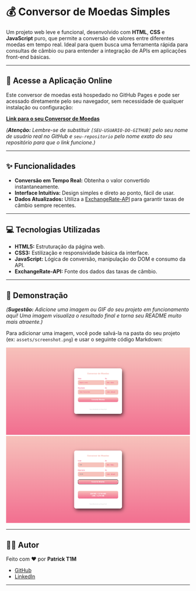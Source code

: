 # 💰 Conversor de Moedas Simples

Um projeto web leve e funcional, desenvolvido com **HTML**, **CSS** e **JavaScript** puro, que permite a conversão de valores entre diferentes moedas em tempo real. Ideal para quem busca uma ferramenta rápida para consultas de câmbio ou para entender a integração de APIs em aplicações front-end básicas.

---

## 🚀 Acesse a Aplicação Online

Este conversor de moedas está hospedado no GitHub Pages e pode ser acessado diretamente pelo seu navegador, sem necessidade de qualquer instalação ou configuração:

**[Link para o seu Conversor de Moedas](https://[SEU-USUARIO-DO-GITHUB].github.io/seu-repositorio/)**

*(**Atenção:** Lembre-se de substituir `[SEU-USUARIO-DO-GITHUB]` pelo seu nome de usuário real no GitHub e `seu-repositorio` pelo nome exato do seu repositório para que o link funcione.)*

---

## ✨ Funcionalidades

* **Conversão em Tempo Real:** Obtenha o valor convertido instantaneamente.
* **Interface Intuitiva:** Design simples e direto ao ponto, fácil de usar.
* **Dados Atualizados:** Utiliza a [ExchangeRate-API](https://www.exchangerate-api.com/) para garantir taxas de câmbio sempre recentes.

---

## 💻 Tecnologias Utilizadas

* **HTML5:** Estruturação da página web.
* **CSS3:** Estilização e responsividade básica da interface.
* **JavaScript:** Lógica de conversão, manipulação do DOM e consumo da API.
* **ExchangeRate-API:** Fonte dos dados das taxas de câmbio.

---

## 📸 Demonstração

*(**Sugestão:** Adicione uma imagem ou GIF do seu projeto em funcionamento aqui! Uma imagem visualiza o resultado final e torna seu README muito mais atraente.)*

Para adicionar uma imagem, você pode salvá-la na pasta do seu projeto (ex: `assets/screenshot.png`) e usar o seguinte código Markdown:

![Tela Inicial do Conversor](assets/images/Tela_Inicial.png)
![Valor Convertido](assets/images/Valor_Convertido.png)

---

## 👨‍💻 Autor

Feito com ❤️ por **Patrick T1M**

* [GitHub](https://github.com/PatrickT1M)
* [LinkedIn](https://linkedin.com/in/patrickmoreiracosta)

---